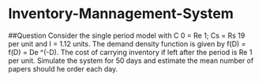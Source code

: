 # Inventory-Mannagement-System
##Question
Consider the single period model with C 0 = Re 1; Cs = Rs 19 per unit and I = 1.12 units. The demand density function is given by f(D) = f(D) = De ^(-D). The cost of carrying inventory if left after the period is Re 1 per unit.
Simulate the system for 50 days and estimate the mean number of papers should he order each day.

